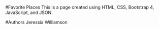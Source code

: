 #Favorite Places
This is a page created using HTML, CSS, Bootstrap 4, JavaScript, and JSON.

#Authors
Jeressia Williamson